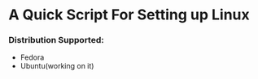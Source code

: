 # A Quick Script For Setting up Linux

### Distribution Supported:
- Fedora
- Ubuntu(working on it)

